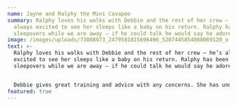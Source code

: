 ```yaml
---
name: Jayne and Ralphy the Mini Cavapoo
summary: Ralphy loves his walks with Debbie and the rest of her crew – he’s
  always excited to see her sleeps like a baby on his return. Ralphy has been on
  sleepovers while we are away – if he could talk he would say he adores her!
image: /images/uploads/73088973_2479581815696496_5207445854088069120_o.jpg
text: >-
  Ralphy loves his walks with Debbie and the rest of her crew – he’s always
  excited to see her sleeps like a baby on his return. Ralphy has been on
  sleepovers while we are away – if he could talk he would say he adores her!


  Debbie gives great training and advice with any concerns. She has undoubtedly helped turn him into a delightful well behaved young dog. Would give a 5* rating every time for her services, kindness and consideration."
featured: true
---
```

